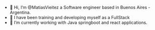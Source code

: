 - 👋 Hi, I’m @MatiasVieitez a Software engineer based in Buenos Aires - Argentina.
- 👀 I have been training and developing myself as a FullStack
- 🌱 I’m currently working with Java springboot and react applications.

